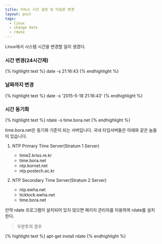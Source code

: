 ```yaml
---
title: 리눅스 시간 설정 및 타임존 변경
layout: post
tags: 
  - linux
  - change date
  - rdate
---
```


Linux에서 시스템 시간을 변경할 일이 생겼다.

### 시간 변경(24시간제)

{% highlight text %}
date -s 21:16:43
{% endhighlight %}

### 날짜까지 변경

{% highlight text %}
date -s '2015-5-18 21:16:43'
{% endhighlight %}

### 시간 동기화

{% highlight text %}
rdate -s time.bora.net
{% endhighlight %}

time.bora.net은 동기화 기준이 되는 서버입니다.
국내 타임서버들은 아래와 같은 놈들이 있습니다.

1. NTP Primary Time Server(Stratum 1  Server)
   - time2.kriss.re.kr
   - time.bora.net
   - ntp.kornet.net
   - ntp.postech.ac.kr
  
2. NTP Secondary Time Server(Stratum 2 Server)
   - ntp.ewha.net
   - ticktock.ewha.net
   - time.bora.net

만약 rdate 프로그램이 설치되어 있지 않으면 패키지 관리자를 이용하여 rdate를 설치한다.

>우분투의 경우

{% highlight text %}
apt-get install rdate
{% endhighlight %}